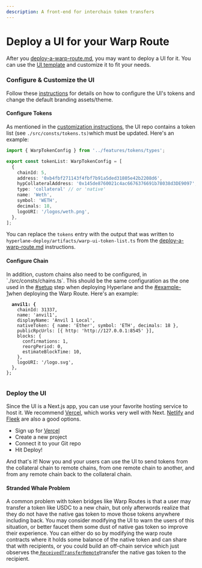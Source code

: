 ```yaml
---
description: A front-end for interchain token transfers
---
```


# Deploy a UI for your Warp Route

After you [deploy-a-warp-route.md](deploy-a-warp-route.md "mention"), you may want to deploy a UI for it. You can use the [UI template](https://github.com/hyperlane-xyz/hyperlane-warp-ui-template) and customize it to fit your needs.

### Configure & Customize the UI

Follow these [instructions](https://github.com/hyperlane-xyz/hyperlane-warp-ui-template/blob/main/CUSTOMIZE.md) for details on how to configure the UI's tokens and change the default branding assets/theme.

#### Configure Tokens

As mentioned in the [customization instructions](https://github.com/hyperlane-xyz/hyperlane-warp-ui-template/blob/main/CUSTOMIZE.md), the UI repo contains a token list (see `./src/consts/tokens.ts)`which must be updated. Here's an example:

```typescript
import { WarpTokenConfig } from '../features/tokens/types';

export const tokenList: WarpTokenConfig = [
  {
    chainId: 5,
    address: '0xb4fbf271143f4fbf7b91a5ded31805e42b2208d6',
    hypCollateralAddress: '0x145de8760021c4ac6676376691b78038d3DE9097',
    type: 'collateral' // or 'native'
    name: 'Weth',
    symbol: 'WETH',
    decimals: 18,
    logoURI: '/logos/weth.png',
  },
];

```

You can replace the `tokens` entry with the output that was written to `hyperlane-deploy/artifacts/warp-ui-token-list.ts` from the [deploy-a-warp-route.md](deploy-a-warp-route.md "mention") instructions.

#### Configure Chain

In addition, custom chains also need to be configured, in \`./src/consts/chains.ts\`. This should be the same configuration as the one used in the [#setup](../deploy-hyperlane.md#setup "mention") step when deploying Hyperlane and the [#example-1](deploy-a-warp-route.md#example-1 "mention")when deploying the Warp Route. Here's an example:

<pre class="language-typescript"><code class="lang-typescript"><strong>  anvil1: {
</strong>    chainId: 31337,
    name: 'anvil1',
    displayName: 'Anvil 1 Local',
    nativeToken: { name: 'Ether', symbol: 'ETH', decimals: 18 },
    publicRpcUrls: [{ http: 'http://127.0.0.1:8545' }],
    blocks: {
      confirmations: 1,
      reorgPeriod: 0,
      estimateBlockTime: 10,
    },
    logoURI: '/logo.svg',
  },
};

</code></pre>

### Deploy the UI

Since the UI is a Next.js app, you can use your favorite hosting service to host it. We recommend [Vercel](https://vercel.com), which works very well with Next. [Netlify](https://www.netlify.com) and [Fleek](https://fleek.co) are also a good options.

* Sign up for [Vercel](https://vercel.com/)
* Create a new project
* Connect it to your Git repo
* Hit Deploy!

And that's it! Now you and your users can use the UI to send tokens from the collateral chain to remote chains, from one remote chain to another, and from any remote chain back to the collateral chain.

#### Stranded Whale Problem

A common problem with token bridges like Warp Routes is that a user may transfer a token like USDC to a new chain, but only afterwords realize that they do not have the native gas token to move those tokens anywhere including back. You may consider modifying the UI to warn the users of this situation, or better faucet them some dust of native gas token so improve their experience. You can either do so by modifying the warp route contracts where it holds some balance of the native token and can share that with recipients, or you could build an off-chain service which just observes the[ `ReceivedTransferRemote`](https://github.com/hyperlane-xyz/hyperlane-monorepo/blob/11d9d0bf0d5ac9f2f57141e0e7549dd415e0325e/typescript/token/contracts/libs/TokenRouter.sol#L90)transfer the native gas token to the recipient.
